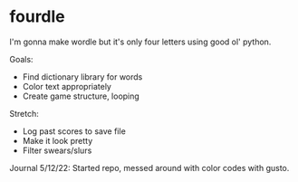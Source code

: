 # fourdle
I'm gonna make wordle but it's only four letters using good ol' python.

Goals:
* Find dictionary library for words
* Color text appropriately
* Create game structure, looping

Stretch:
* Log past scores to save file
* Make it look pretty
* Filter swears/slurs

Journal
5/12/22: Started repo, messed around with color codes with gusto.
